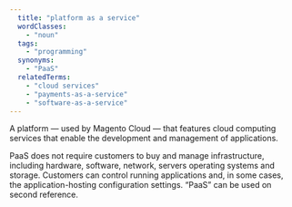 ```yaml
---
  title: "platform as a service"
  wordClasses:
    - "noun"
  tags:
    - "programming"
  synonyms:
    - "PaaS"
  relatedTerms:
    - "cloud services"
    - "payments-as-a-service"
    - "software-as-a-service"
---
```

A platform — used by Magento Cloud — that features cloud computing services that enable the development and management of applications.

PaaS does not require customers to buy and manage infrastructure, including hardware, software, network, servers operating systems and storage. Customers can control running applications and, in some cases, the application-hosting configuration settings. “PaaS” can be used on second reference.
